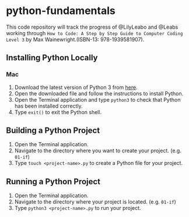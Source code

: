 # python-fundamentals
This code repository will track the progress of @LilyLeabo and @Leabs working through `How to Code: A Step by Step Guide to Computer Coding Level 3` by Max Wainewright.(ISBN-13: 978-1939581907).

## Installing Python Locally
### Mac
1. Download the latest version of Python 3 from [here](https://www.python.org/downloads/mac-osx/).
2. Open the downloaded file and follow the instructions to install Python.
3. Open the Terminal application and type `python3` to check that Python has been installed correctly.
4. Type `exit()` to exit the Python shell.

## Building a Python Project
1. Open the Terminal application.
2. Navigate to the directory where you want to create your project. (e.g. `01-if`)
3. Type `touch <project-name>.py` to create a Python file for your project.

## Running a Python Project
1. Open the Terminal application.
2. Navigate to the directory where your project is located. (e.g. `01-if`)
3. Type `python3 <project-name>.py` to run your project.
